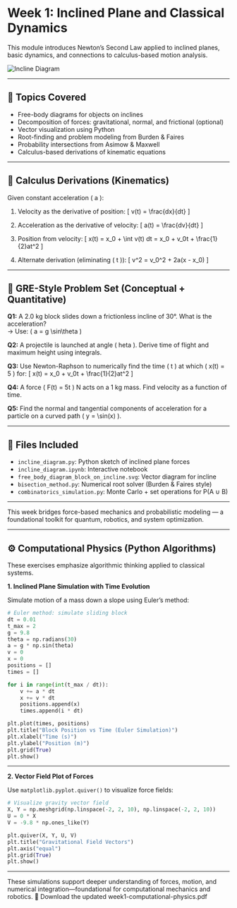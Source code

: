 
# Week 1: Inclined Plane and Classical Dynamics

This module introduces Newton’s Second Law applied to inclined planes, basic dynamics, and connections to calculus-based motion analysis.

![Incline Diagram](free_body_diagram_block_on_incline.svg)

---

## 📘 Topics Covered
- Free-body diagrams for objects on inclines
- Decomposition of forces: gravitational, normal, and frictional (optional)
- Vector visualization using Python
- Root-finding and problem modeling from Burden & Faires
- Probability intersections from Asimow & Maxwell
- Calculus-based derivations of kinematic equations

---

## 📐 Calculus Derivations (Kinematics)

Given constant acceleration \( a \):

1. Velocity as the derivative of position:
   \[
   v(t) = \frac{dx}{dt}
   \]

2. Acceleration as the derivative of velocity:
   \[
   a(t) = \frac{dv}{dt}
   \]

3. Position from velocity:
   \[
   x(t) = x_0 + \int v(t) dt = x_0 + v_0t + \frac{1}{2}at^2
   \]

4. Alternate derivation (eliminating \( t \)):
   \[
   v^2 = v_0^2 + 2a(x - x_0)
   \]

---

## 🧮 GRE-Style Problem Set (Conceptual + Quantitative)

**Q1:** A 2.0 kg block slides down a frictionless incline of 30°. What is the acceleration?  
→ Use: \( a = g \sin\theta \)

**Q2:** A projectile is launched at angle \( 	heta \). Derive time of flight and maximum height using integrals.

**Q3:** Use Newton-Raphson to numerically find the time \( t \) at which \( x(t) = 5 \) for:
   \[
   x(t) = x_0 + v_0t + \frac{1}{2}at^2
   \]

**Q4:** A force \( F(t) = 5t \) N acts on a 1 kg mass. Find velocity as a function of time.

**Q5:** Find the normal and tangential components of acceleration for a particle on a curved path \( y = \sin(x) \).

---

## 📂 Files Included

- `incline_diagram.py`: Python sketch of inclined plane forces
- `incline_diagram.ipynb`: Interactive notebook
- `free_body_diagram_block_on_incline.svg`: Vector diagram for incline
- `bisection_method.py`: Numerical root solver (Burden & Faires style)
- `combinatorics_simulation.py`: Monte Carlo + set operations for P(A ∪ B)

---

This week bridges force-based mechanics and probabilistic modeling — a foundational toolkit for quantum, robotics, and system optimization.

---

## ⚙️ Computational Physics (Python Algorithms)

These exercises emphasize algorithmic thinking applied to classical systems.

**1. Inclined Plane Simulation with Time Evolution**

Simulate motion of a mass down a slope using Euler’s method:
```python
# Euler method: simulate sliding block
dt = 0.01
t_max = 2
g = 9.8
theta = np.radians(30)
a = g * np.sin(theta)
v = 0
x = 0
positions = []
times = []

for i in range(int(t_max / dt)):
    v += a * dt
    x += v * dt
    positions.append(x)
    times.append(i * dt)

plt.plot(times, positions)
plt.title("Block Position vs Time (Euler Simulation)")
plt.xlabel("Time (s)")
plt.ylabel("Position (m)")
plt.grid(True)
plt.show()
```

---

**2. Vector Field Plot of Forces**

Use `matplotlib.pyplot.quiver()` to visualize force fields:
```python
# Visualize gravity vector field
X, Y = np.meshgrid(np.linspace(-2, 2, 10), np.linspace(-2, 2, 10))
U = 0 * X
V = -9.8 * np.ones_like(Y)

plt.quiver(X, Y, U, V)
plt.title("Gravitational Field Vectors")
plt.axis("equal")
plt.grid(True)
plt.show()
```

---

These simulations support deeper understanding of forces, motion, and numerical integration—foundational for computational mechanics and robotics.
📄 Download the updated week1-computational-physics.pdf
